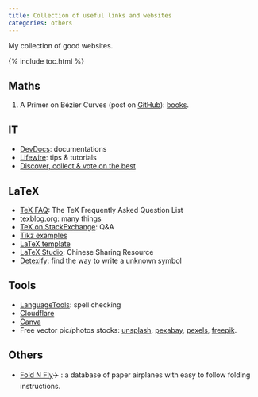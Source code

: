 ```yaml
---
title: Collection of useful links and websites
categories: others
---
```

My collection of good websites.

{% include toc.html %}

## Maths
1. A Primer on Bézier Curves (post on [GitHub](https://github.com/Pomax/BezierInfo-2/)): [books](https://pomax.github.io/bezierinfo/en-GB/).

## IT
- [DevDocs](https://devdocs.io): documentations
- [Lifewire](https://www.lifewire.com): tips & tutorials
- [Discover, collect & vote on the best](https://www.wdstack.com)

## LaTeX
- [TeX FAQ](https://texfaq.org): The TeX Frequently Asked Question List
- [texblog.org](https://texblog.org): many things
- [TeX on StackExchange](https://tex.stackexchange.com): Q&A
- [Tikz examples](https://www.texample.net/tikz)
- [LaTeX template](https://www.latextemplates.com)
- [LaTeX Studio](https://www.latexstudio.net): Chinese Sharing Resource
- [Detexify](https://detexify.kirelabs.org/classify.html): find the way to write a unknown symbol

## Tools
- [LanguageTools](https://www.languagetool.org): spell checking
- [Cloudflare](https://dash.cloudflare.com/login)
- [Canva](https://www.canva.com)
- Free vector pic/photos stocks: [unsplash](https://unsplash.com), [pexabay](https://pixabay.com), [pexels](https://www.pexels.com), [freepik](https://www.freepik.com).

## Others
- [Fold N Fly](https://www.foldnfly.com/)✈️  : a database of paper airplanes with easy to follow folding instructions.

